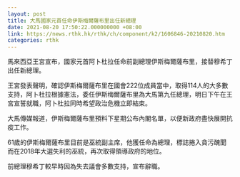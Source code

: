 ```yaml
---
layout: post
title: 大馬國家元首任命伊斯梅爾薩布里出任新總理
date: 2021-08-20 17:50:22.000000000 +08:00
link: https://news.rthk.hk/rthk/ch/component/k2/1606846-20210820.htm
categories: rthk
---
```


馬來西亞王宮宣布，國家元首阿卜杜拉任命前副總理伊斯梅爾薩布里，接替穆希丁出任新總理。

王宮發表聲明，確認伊斯梅爾薩布里在國會222位成員當中，取得114人的大多數支持，阿卜杜拉根據憲法，委任伊斯梅爾薩布里為大馬第九任總理，明日下午在王宮宣誓就職，阿卜杜拉同時希望政治危機立即結束。

大馬傳媒報道，伊斯梅爾薩布里預料下星期公布內閣名單，以便新政府盡快展開抗疫工作。

61歲的伊斯梅爾薩布里目前是巫統副主席，他獲任命為總理，標誌捲入貪污醜聞而在2018年大選失利的巫統，再次取得領導政府的地位。

前總理穆希丁較早時因為失去議會多數支持，宣布辭職。
